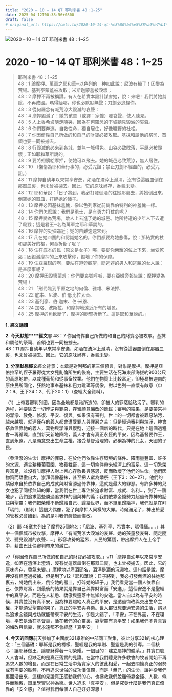 ```yaml
---
title: "2020 – 10 – 14 QT 耶利米書 48：1~25"
date: 2025-04-12T00:38:56+0800
draft: false
# original_url: https://cmtc.tw/2020-10-14-qt-%e8%80%b6%e5%88%a9%e7%b1%b3%e6%9b%b8-48%ef%bc%9a125
---
```


![2020 – 10 – 14 QT 耶利米書 48：1\~25](/images/qt.jpg   "2020 – 10 – 14 QT 耶利米書 48：1\~25")

# 2020 – 10 – 14 QT 耶利米書 48：1\~25

> 耶利米書 48：1\~25  
> 48：1 論摩押。萬軍之耶和華─以色列的　神如此說：尼波有禍了！因變為荒場。基列亭蒙羞被攻取；米斯迦蒙羞被毀壞；  
> 48：2 摩押不再被稱讚。有人在希實本設計謀害她，說：來吧！我們將她剪除，不再成國。瑪得緬哪，你也必默默無聲；刀劍必追趕你。  
> 48：3 從何羅念有喊荒涼大毀滅的哀聲：  
> 48：4 摩押毀滅了！她的孩童（或譯：家僮）發哀聲，使人聽見。  
> 48：5 人上魯希坡隨走隨哭，因為在何羅念的下坡聽見毀滅的哀聲。  
> 48：6 你們要奔逃，自救性命，獨自居住，好像曠野的杜松。  
> 48：7 你因倚靠自己所做的和自己的財寶必被攻取。基抹和屬他的祭司、首領也要一同被擄去。  
> 48：8 行毀滅的必來到各城，並無一城得免。山谷必致敗落，平原必被毀壞；正如耶和華所說的。  
> 48：9 要將翅膀給摩押，使她可以飛去。她的城邑必致荒涼，無人居住。  
> 48：10 （懶惰為耶和華行事的，必受咒詛；禁止刀劍不經血的，必受咒詛。）  
> 48：11 摩押自幼年以來常享安逸，如酒在渣滓上澄清，沒有從這器皿倒在那器皿裏，也未曾被擄去。因此，它的原味尚存，香氣未變。  
> 48：12 耶和華說：「日子將到，我必打發倒酒的往她那裏去，將她倒出來，倒空她的器皿，打碎她的罈子。  
> 48：13 摩押必因基抹羞愧，像以色列家從前倚靠伯特利的神羞愧一樣。  
> 48：14 你們怎麼說：我們是勇士，是有勇力打仗的呢？  
> 48：15 摩押變為荒場，敵人上去進了她的城邑。她所特選的少年人下去遭了殺戮；這是君王─名為萬軍之耶和華說的。  
> 48：16 摩押的災殃臨近；她的苦難速速來到。  
> 48：17 凡在她四圍的和認識她名的，你們都要為她悲傷，說：那結實的杖和那美好的棍，何竟折斷了呢？  
> 48：18 住在底本的民（原文是女子）哪，要從你榮耀的位上下來，坐受乾渴；因毀滅摩押的上來攻擊你，毀壞了你的保障。  
> 48：19 住亞羅珥的啊，要站在道旁觀望，問逃避的男人和逃脫的女人說：是甚麼事呢？  
> 48：20 摩押因毀壞蒙羞；你們要哀號呼喊，要在亞嫩旁報告說：摩押變為荒場！  
> 48：21 「刑罰臨到平原之地的何倫、雅雜、米法押、  
> 48：22 底本、尼波、伯‧低比拉太音、  
> 48：23 基列亭、伯‧迦末、伯‧米恩、  
> 48：24 加略、波斯拉，和摩押地遠近所有的城邑。  
> 48：25 摩押的角砍斷了，摩押的膀臂折斷了。這是耶和華說的。」

**1.** **經文誦讀**

**2. 今天默想****經文**耶 48：7 你因倚靠自己所做的和自己的財寶必被攻取。基抹和屬他的祭司、首領也要一同被擄去。  
48：11 摩押自幼年以來常享安逸，如酒在渣滓上澄清，沒有從這器皿倒在那器皿裏，也未曾被擄去。因此，它的原味尚存，香氣未變。

**3. 分享默想經文**經文背景：本章是對列邦的第三個預言，對象是摩押。摩押是亞伯拉罕的侄子羅得從大女兒亂倫所生的後裔，主要生活在死海東部海拔約900公尺的高原地帶，以栽種葡萄和從事畜牧業。他們在物質上比較富足，卻極易被迦南的原住民所同化，狂熱地事奉基抹和巴力毗珥等偶像，對以色列一直懷有敵意（申2：9、王下24：2、代下20：1）（查經大全資料）。

（1）上帝要審判列國，因為全地都是祂所造的，卻被人的罪惡給玷污了。審判的過程，神要除去一切悖逆與罪惡，存留願意悔改的餘民；審判的結果，是要帶來神的潔淨、赦免、修復、平安、復興。如果沒有審判，世上的一切都會被罪惡玷污，越來越壞，就連僅存的義人都會遭受罪人與罪惡之苦；但是經過審判與煉淨，神會搭救信靠祂的義人，萬物與潔淨與復甦，迎接一個新的時代。只是在地上這個過程會一再循環，直到新天新地降臨，義人才會有真正永恆的平安，因為基督要作王，直到永遠。凡是願意交出生命主權，接受基督治理的，必稱為神的兒女，天國的子民。

（參活潑的生命）摩押的罪惡，在於他們依靠生存環境的條件。降雨量豐富、許多的水源、適合耕種葡萄園、牧養牲畜，這一切條件帶來經濟上的富足。這一切繁榮與富足，並沒有叫摩押人對上帝心存敬畏與感恩，反而敗壞了他們的生命。他們因物質而驕傲自大，崇拜偶像基抹，甚至把人獻為燔祭（王下3：26\~27）。他們的驕傲來自於依靠自己的成就與財富勝過倚靠神，這就是最大的罪惡。有許多神的兒女也犯了同樣無知的罪，當我們在世上專注於追求財富、成就、名利…，到了一個地步，我們追求這些勝過追求神的國與神的義；我們依靠金錢勢力超過倚靠神的話語與聖靈；我們把榮耀不斷歸給自己、歸給世界，而不單單歸給神，我們就是在拜「瑪門」（財利）這個大偶像，犯了與摩押人同樣的大罪。時候滿足了，神出於愛的管教必會臨到，為的是叫我們醒悟而悔改。

（2）耶 48章共列出了摩押25個地名：「尼波、基列亭、希實本、瑪得緬……」其中一個個城市被攻擊，摩押人「有喊荒涼大毀滅的哀聲、她的孩童發哀聲、隨走隨哭、聽見毀滅的哀聲……」形容攻勢的猛烈、人民的驚慌，帶出摩押人在上帝手中，藉由巴比倫審判帶來的滅亡。

v7「你因倚靠自己所做的和自己的財寶必被攻取。」v11「摩押自幼年以來常享安逸，如酒在渣滓上澄清，沒有從這器皿倒在那器皿裏，也未曾被擄去。因此，它的原味尚存，香氣未變。」摩押地以產酒聞名，酒滓是酒的沉澱物。這句話是說，摩押沒有經歷過被擄。但是到了v12「耶和華說：日子將到，我必打發倒酒的往她那裏去，將她倒出來，倒空她的器皿，打碎她的罈子。」我們看見當一個人依靠自己、依靠財富，到最後的結果就是靠自己與靠財富而「安逸」，這個安逸不是聖經中的真平安，而是在人私慾、驕傲與墮落中無知的安逸。當人自以為有平安的時候，其實並沒有真平安，因為神要賜給人真正的平安，是透過悔改與交出生命主權，才能領受聖靈的果子，真正的平安與喜樂。世人都很想要過安逸的生活，誤以為追求金錢與成功就能帶來平安的生活，卻是大錯了。「平安」不在外面，不在環境，平安是活在基督裏，活在我們的心靈裏，靠聖靈有真平安！如果我們不肯真實的悔改與信靠，就永遠都不會經歷「真平安」！

**4. 今天的回應**前天參加了由國度321舉辦的中部同工聚集，彼此分享321的核心理念：「三個基礎：耶穌是我的榜樣、聖經是我的準則、聖靈是我的引導。二個核心：讓耶穌做王、讓耶穌得著一切榮耀。一個目的：建立屬神的體系。」其實口號人人會喊，但缺乏的是真正落實的見證。在當中我們聽見許多教會的牧者開始不再追求人數的增長，而是在日常生活中落實家人的彼此相愛，一起去關懷真正的弱勢或有需要的肢體，不再追求世俗的成功價值觀，而是「無己」的生命，讓神從我們裏面活出來，這樣的見證真正感動我們的心，也拯救我們脫離倚靠金錢、人數、條件而驕傲，單單學習以神為樂。世人追求「真平安」，但是究竟什麼是我們真正倚靠的「安全感」？值得我們每個人自己好好深思！